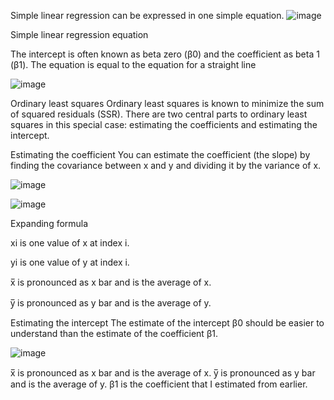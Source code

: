 Simple linear regression can be expressed in one simple equation.
![image](https://user-images.githubusercontent.com/57702598/112576720-db744700-8dc0-11eb-809b-95bb2d8355df.png)

Simple linear regression equation

The intercept is often known as beta zero (β0) and the coefficient as beta 1 (β1). The equation is equal to the equation for a straight line

![image](https://user-images.githubusercontent.com/57702598/112576748-e4fdaf00-8dc0-11eb-8532-dd25e8a386bf.png)


Ordinary least squares
Ordinary least squares is known to minimize the sum of squared residuals (SSR). There are two central parts to ordinary least squares in this special case: estimating the coefficients and estimating the intercept.

Estimating the coefficient
You can estimate the coefficient (the slope) by finding the covariance between x and y and dividing it by the variance of x. 

![image](https://user-images.githubusercontent.com/57702598/112576826-0fe80300-8dc1-11eb-8510-fa75efb4d1bc.png)

![image](https://user-images.githubusercontent.com/57702598/112576856-242c0000-8dc1-11eb-836a-19fb2b30fa6e.png)


Expanding formula

xi is one value of x at index i.

yi is one value of y at index i.

x̅ is pronounced as x bar and is the average of x.

y̅ is pronounced as y bar and is the average of y.

Estimating the intercept
The estimate of the intercept β0 should be easier to understand than the estimate of the coefficient β1.

![image](https://user-images.githubusercontent.com/57702598/112576872-2aba7780-8dc1-11eb-9479-53ecb168b7cf.png)


x̅ is pronounced as x bar and is the average of x.
y̅ is pronounced as y bar and is the average of y.
β1 is the coefficient that I estimated from earlier.
